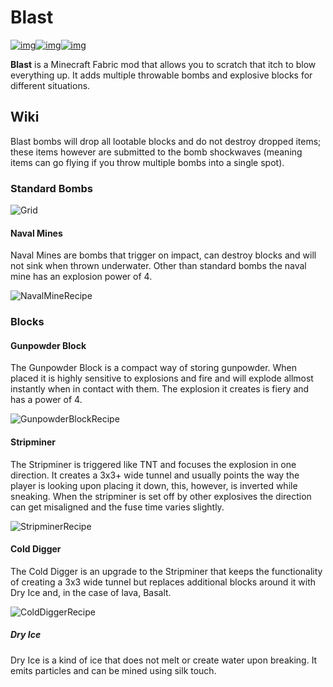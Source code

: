 # Blast

[![img](https://img.shields.io/discord/292744693803122688?color=informational&label=Ladysnake&logo=Discord)](https://ladysnake.glitch.me)[![img](http://cf.way2muchnoise.eu/full_blast_downloads.svg)](https://www.curseforge.com/minecraft/mc-mods/blast)[![img](http://cf.way2muchnoise.eu/versions/minecraft_blast_latest.svg)](https://www.curseforge.com/minecraft/mc-mods/blast)

**Blast** is a Minecraft Fabric mod that allows you to scratch that itch to blow everything up. It adds multiple throwable bombs and explosive blocks for different situations.

## Wiki

Blast bombs will drop all lootable blocks and do not destroy dropped items; these items however are submitted to the bomb shockwaves (meaning items can go flying if you throw multiple bombs into a single spot).

### Standard Bombs

![Grid](https://user-images.githubusercontent.com/83953120/122656197-a75ab900-d158-11eb-8851-7e113ba17153.png)

#### Naval Mines

Naval Mines are bombs that trigger on impact, can destroy blocks and will not sink when thrown underwater. Other than standard bombs the naval mine has an explosion power of 4.

![NavalMineRecipe](https://user-images.githubusercontent.com/83953120/122655642-4335f600-d154-11eb-83d4-774c4ec91a17.png)


### Blocks

#### Gunpowder Block

The Gunpowder Block is a compact way of storing gunpowder. When placed it is highly sensitive to explosions and fire and will explode allmost instantly when in contact with them. The explosion it creates is fiery and has a power of 4.

![GunpowderBlockRecipe](https://user-images.githubusercontent.com/83953120/122655907-88f3be00-d156-11eb-8c71-f8d503f23027.png)

#### Stripminer

The Stripminer is triggered like TNT and focuses the explosion in one direction. It creates a 3x3+ wide tunnel and usually points the way the player is looking upon placing it down, this, however, is inverted while sneaking. When the stripminer is set off by other explosives the direction can get misaligned and the fuse time varies slightly.

![StripminerRecipe](https://user-images.githubusercontent.com/83953120/122656042-99f0ff00-d157-11eb-9e23-5592d8ff6901.png)

#### Cold Digger

The Cold Digger is an upgrade to the Stripminer that keeps the functionality of creating a 3x3 wide tunnel but replaces additional blocks around it with Dry Ice and, in the case of lava, Basalt.

![ColdDiggerRecipe](https://user-images.githubusercontent.com/83953120/122656165-75e1ed80-d158-11eb-9f07-51dd7191732d.png)

##### Dry Ice

Dry Ice is a kind of ice that does not melt or create water upon breaking. It emits particles and can be mined using silk touch.
